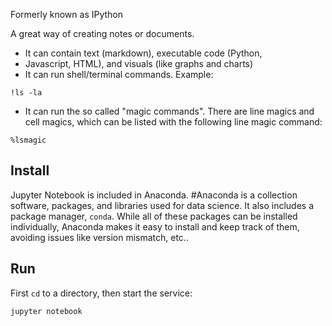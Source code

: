 Formerly known as IPython

A great way of creating notes or documents.
- It can contain text (markdown), executable code (Python, 
- Javascript, HTML), and visuals (like graphs and charts)
- It can run shell/terminal commands. Example:
```
!ls -la
```

- It can run the so called "magic commands". There are line magics and cell magics, which can be listed with the following line magic command:
```
%lsmagic
```

## Install
Jupyter Notebook is included in Anaconda.
#Anaconda is a collection software, packages, and libraries used for data science. It also includes a package manager, `conda`. While all of these packages can be installed individually, Anaconda makes it easy to install and keep track of them, avoiding issues like version mismatch, etc..

## Run
First `cd` to a directory, then start the service:
```
jupyter notebook
```

